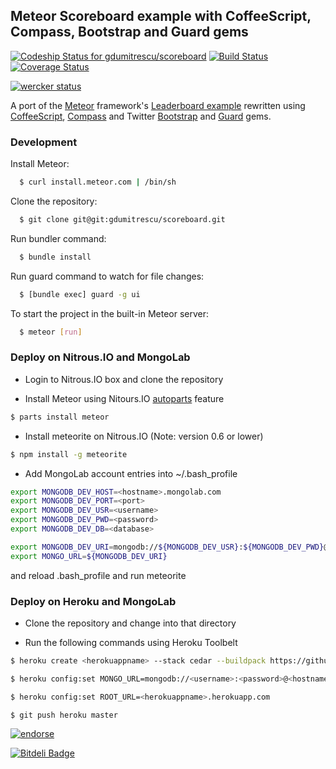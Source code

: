 ## Meteor Scoreboard example with CoffeeScript, Compass, Bootstrap and Guard gems 

[![Codeship Status for gdumitrescu/scoreboard](https://www.codeship.io/projects/617dc4f0-d47a-0130-04fb-367a6d09b6f8/status?branch=master)](https://www.codeship.io/projects/5188)
[![Build Status](https://secure.travis-ci.org/gdumitrescu/scoreboard.png?branch=master)](http://travis-ci.org/gdumitrescu/scoreboard)
[![Coverage Status](https://coveralls.io/repos/gdumitrescu/scoreboard/badge.png?branch=master)](https://coveralls.io/r/gdumitrescu/scoreboard?branch=master)

[![wercker status](https://app.wercker.com/status/136bc2d730466ac09525a3ddb2e65ed0/m "wercker status")](https://app.wercker.com/project/bykey/136bc2d730466ac09525a3ddb2e65ed0)

A port of the [Meteor](http://meteor.com/) framework's [Leaderboard example](http://meteor.com/examples/leaderboard) rewritten using [CoffeeScript](http://coffeescript.org/), [Compass](http://compass-style.org/) and Twitter [Bootstrap](http://twitter.github.com/bootstrap/) and [Guard](https://github.com/guard/guard) gems.

### Development

Install Meteor:

```bash
  $ curl install.meteor.com | /bin/sh
```

Clone the repository:

```bash
  $ git clone git@git:gdumitrescu/scoreboard.git
```

Run bundler command:

```bash
  $ bundle install 
```

Run guard command to watch for file changes:

```bash
  $ [bundle exec] guard -g ui
```

To start the project in the built-in Meteor server:

```bash
  $ meteor [run]
```


### Deploy on Nitrous.IO and MongoLab

- Login to Nitrous.IO box and clone the repository

- Install Meteor using Nitours.IO [autoparts](https://github.com/action-io/autoparts) feature 

```bash
$ parts install meteor
```

- Install meteorite on Nitrous.IO (Note: version 0.6 or lower)

```bash
$ npm install -g meteorite
```

- Add MongoLab account entries into ~/.bash_profile 

``` bash
export MONGODB_DEV_HOST=<hostname>.mongolab.com
export MONGODB_DEV_PORT=<port>
export MONGODB_DEV_USR=<username>
export MONGODB_DEV_PWD=<password>
export MONGODB_DEV_DB=<database>

export MONGODB_DEV_URI=mongodb://${MONGODB_DEV_USR}:${MONGODB_DEV_PWD}@${MONGODB_DEV_HOST}:${MONGODB_DEV_PORT}/${MONGODB_DEV_DB}
export MONGO_URL=${MONGODB_DEV_URI}
```

and reload .bash_profile and run meteorite


### Deploy on Heroku and MongoLab

- Clone the repository and change into that directory

- Run the following commands using Heroku Toolbelt

```bash
$ heroku create <herokuappname> --stack cedar --buildpack https://github.com/gdumitrescu/heroku-buildpack-meteor.git

$ heroku config:set MONGO_URL=mongodb://<username>:<password>@<hostname>.mongolab.com:<port>/<database>

$ heroku config:set ROOT_URL=<herokuappname>.herokuapp.com

$ git push heroku master
```

[![endorse](http://api.coderwall.com/gdumitrescu/endorsecount.png)](http://coderwall.com/gdumitrescu)


[![Bitdeli Badge](https://d2weczhvl823v0.cloudfront.net/gdumitrescu/scoreboard/trend.png)](https://bitdeli.com/free "Bitdeli Badge")

